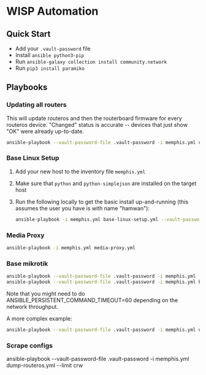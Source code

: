 # WISP Automation

## Quick Start

- Add your `.vault-password` file
- Install `ansible python3-pip`
- Run `ansible-galaxy collection install community.network`
- Run `pip3 install paramiko`

## Playbooks

### Updating all routers

This will update routeros and then the routerboard firmware for every routeros device. "Changed" status is accurate -- devices that just show "OK" were already up-to-date.

```bash
ansible-playbook --vault-password-file .vault-password -i memphis.yml configure-routeros.yml --tags update
```

### Base Linux Setup

1. Add your new host to the inventory file `memphis.yml`
2. Make sure that `python` and `python-simplejson` are installed on the target host
3. Run the following locally to get the basic install up-and-running (this assumes the user you have is with name "hamwan"):

   ```bash
   ansible-playbook -i memphis.yml base-linux-setup.yml --vault-password-file .vault-password  --limit dns.leb.memhamwan.net
   ```

### Media Proxy

```bash
ansible-playbook -i memphis.yml media-proxy.yml
```

### Base mikrotik

```bash
ansible-playbook --vault-password-file .vault-password -i memphis.yml -u hamwan configure-routeros.yml -k -K
ansible-playbook --vault-password-file .vault-password -i memphis.yml base-linux-setup.yml -u pi -k --limit adsb.sco.memhamwan.net
```

Note that you might need to do ANSIBLE_PERSISTENT_COMMAND_TIMEOUT=60 depending on the network throughput.

A more complex example:

```bash
ansible-playbook --vault-password-file .vault-password -i memphis.yml upgrade-routeros.yml --tags update --limit omn1.crw.memhamwan.net
```

### Scrape configs

ansible-playbook --vault-password-file .vault-password -i memphis.yml dump-routeros.yml --limit crw